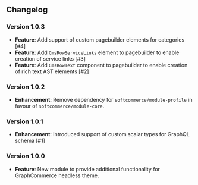 ## Changelog

### Version 1.0.3
- **Feature**: Add support of custom pagebuilder elements for categories [#4]
- **Feature**: Add `CmsRowServiceLinks` element to pagebuilder to enable creation of service links [#3]
- **Feature**: Add `CmsRowText` component to pagebuilder to enable creation of rich text AST elements [#2]

### Version 1.0.2
- **Enhancement**: Remove dependency for `softcommerce/module-profile` in favour of `softcommerce/module-core`.

### Version 1.0.1
- **Enhancement**: Introduced support of custom scalar types for GraphQL schema [#1]

### Version 1.0.0
- **Feature**: New module to provide additional functionality for GraphCommerce headless theme.
